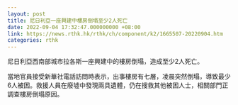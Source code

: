 ```yaml
---
layout: post
title: 尼日利亞一座興建中樓房倒塌至少2人死亡
date: 2022-09-04 17:32:47.000000000 +08:00
link: https://news.rthk.hk/rthk/ch/component/k2/1665507-20220904.htm
categories: rthk
---
```


尼日利亞西南部城市拉各斯一座興建中的樓房倒塌，造成至少2人死亡。

當地官員接受新華社電話訪問時表示，出事樓房有七層，凌晨突然倒塌，導致最少6人被困。救援人員在廢墟中發現兩具遺體，仍在搜救其他被困人士，相關部門正調查樓房倒塌原因。
